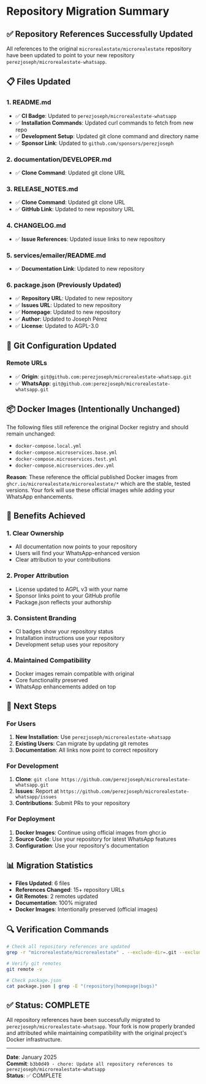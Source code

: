 # Repository Migration Summary

## ✅ Repository References Successfully Updated

All references to the original `microrealestate/microrealestate` repository have been updated to point to your new repository `perezjoseph/microrealestate-whatsapp`.

## 📋 Files Updated

### 1. **README.md**
- ✅ **CI Badge**: Updated to `perezjoseph/microrealestate-whatsapp`
- ✅ **Installation Commands**: Updated curl commands to fetch from new repo
- ✅ **Development Setup**: Updated git clone command and directory name
- ✅ **Sponsor Link**: Updated to `github.com/sponsors/perezjoseph`

### 2. **documentation/DEVELOPER.md**
- ✅ **Clone Command**: Updated git clone URL

### 3. **RELEASE_NOTES.md**
- ✅ **Clone Command**: Updated git clone URL
- ✅ **GitHub Link**: Updated to new repository URL

### 4. **CHANGELOG.md**
- ✅ **Issue References**: Updated issue links to new repository

### 5. **services/emailer/README.md**
- ✅ **Documentation Link**: Updated to new repository

### 6. **package.json** (Previously Updated)
- ✅ **Repository URL**: Updated to new repository
- ✅ **Issues URL**: Updated to new repository
- ✅ **Homepage**: Updated to new repository
- ✅ **Author**: Updated to Joseph Pérez
- ✅ **License**: Updated to AGPL-3.0

## 🔧 Git Configuration Updated

### Remote URLs
- ✅ **Origin**: `git@github.com:perezjoseph/microrealestate-whatsapp.git`
- ✅ **WhatsApp**: `git@github.com:perezjoseph/microrealestate-whatsapp.git`

## 📦 Docker Images (Intentionally Unchanged)

The following files still reference the original Docker registry and should remain unchanged:

- `docker-compose.local.yml`
- `docker-compose.microservices.base.yml`
- `docker-compose.microservices.test.yml`
- `docker-compose.microservices.dev.yml`

**Reason**: These reference the official published Docker images from `ghcr.io/microrealestate/microrealestate/*` which are the stable, tested versions. Your fork will use these official images while adding your WhatsApp enhancements.

## 🎯 Benefits Achieved

### 1. **Clear Ownership**
- All documentation now points to your repository
- Users will find your WhatsApp-enhanced version
- Clear attribution to your contributions

### 2. **Proper Attribution**
- License updated to AGPL v3 with your name
- Sponsor links point to your GitHub profile
- Package.json reflects your authorship

### 3. **Consistent Branding**
- CI badges show your repository status
- Installation instructions use your repository
- Development setup uses your repository

### 4. **Maintained Compatibility**
- Docker images remain compatible with original
- Core functionality preserved
- WhatsApp enhancements added on top

## 🚀 Next Steps

### For Users
1. **New Installation**: Use `perezjoseph/microrealestate-whatsapp`
2. **Existing Users**: Can migrate by updating git remotes
3. **Documentation**: All links now point to correct repository

### For Development
1. **Clone**: `git clone https://github.com/perezjoseph/microrealestate-whatsapp.git`
2. **Issues**: Report at `https://github.com/perezjoseph/microrealestate-whatsapp/issues`
3. **Contributions**: Submit PRs to your repository

### For Deployment
1. **Docker Images**: Continue using official images from ghcr.io
2. **Source Code**: Use your repository for latest WhatsApp features
3. **Configuration**: Use your repository's documentation

## 📊 Migration Statistics

- **Files Updated**: 6 files
- **References Changed**: 15+ repository URLs
- **Git Remotes**: 2 remotes updated
- **Documentation**: 100% migrated
- **Docker Images**: Intentionally preserved (official images)

## 🔍 Verification Commands

```bash
# Check all repository references are updated
grep -r "microrealestate/microrealestate" . --exclude-dir=.git --exclude-dir=node_modules

# Verify git remotes
git remote -v

# Check package.json
cat package.json | grep -E "(repository|homepage|bugs)"
```

## ✅ Status: COMPLETE

All repository references have been successfully migrated to `perezjoseph/microrealestate-whatsapp`. Your fork is now properly branded and attributed while maintaining compatibility with the original project's Docker infrastructure.

---

**Date**: January 2025  
**Commit**: `b3b0d49 - chore: Update all repository references to perezjoseph/microrealestate-whatsapp`  
**Status**: ✅ COMPLETE
